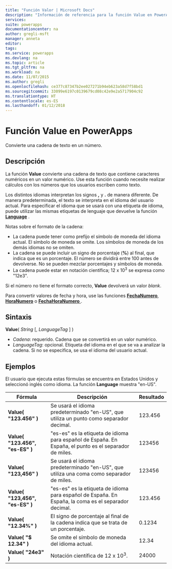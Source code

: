 ```yaml
---
title: "Función Valor | Microsoft Docs"
description: "Información de referencia para la función Value en PowerApps, incluida la sintaxis"
services: 
suite: powerapps
documentationcenter: na
author: gregli-msft
manager: anneta
editor: 
tags: 
ms.service: powerapps
ms.devlang: na
ms.topic: article
ms.tgt_pltfrm: na
ms.workload: na
ms.date: 11/07/2015
ms.author: gregli
ms.openlocfilehash: ce377c87347b2ee027271b94eb623a58d7f58bd1
ms.sourcegitcommit: 33099e6197c0139679cd08c42e9e2a5717904c92
ms.translationtype: HT
ms.contentlocale: es-ES
ms.lasthandoff: 01/12/2018
---
```

# <a name="value-function-in-powerapps"></a>Función Value en PowerApps
Convierte una cadena de texto en un número.

## <a name="description"></a>Descripción
La función **Value** convierte una cadena de texto que contiene caracteres numéricos en un valor numérico. Use esta función cuando necesite realizar cálculos con los números que los usuarios escriben como texto.

Los distintos idiomas interpretan los signos **,** y **.** de manera diferente.  De manera predeterminada, el texto se interpreta en el idioma del usuario actual.  Para especificar el idioma que se usará con una etiqueta de idioma, puede utilizar las mismas etiquetas de lenguaje que devuelve la función  **[Language](function-language.md)** .

Notas sobre el formato de la cadena:

* La cadena puede tener como prefijo el símbolo de moneda del idioma actual.  El símbolo de moneda se omite.  Los símbolos de moneda de los demás idiomas no se omiten.
* La cadena se puede incluir un signo de porcentaje (**%**) al final, que indica que es un porcentaje.  El número se dividirá entre 100 antes de devolverse.  No se pueden mezclar porcentajes y símbolos de moneda.
* La cadena puede estar en notación científica; 12 x 10<sup>3</sup> se expresa como "12e3".

Si el número no tiene el formato correcto, **Value** devolverá un valor *blank*.

Para convertir valores de fecha y hora, use las funciones [ **FechaNumero**](function-datevalue-timevalue.md), [ **HoraNumero**](function-datevalue-timevalue.md) o [ **FechaHoraNumero** ](function-datevalue-timevalue.md).

## <a name="syntax"></a>Sintaxis
**Value**( *String* [, *LanguageTag* ] )

* *Cadena*: requerido. Cadena que se convertirá en un valor numérico.
* *LanguageTag*: opcional.  Etiqueta del idioma en el que se va a analizar la cadena.  Si no se especifica, se usa el idioma del usuario actual.

## <a name="examples"></a>Ejemplos
El usuario que ejecuta estas fórmulas se encuentra en Estados Unidos y seleccionó inglés como idioma.  La función **Language** muestra "en-US".

| Fórmula | Descripción | Resultado |
| --- | --- | --- |
| **Value( "123.456" )** |Se usará el idioma predeterminado "en-US", que utiliza un punto como separador decimal. |123.456 |
| **Value( "123.456", "es-ES" )** |"es-es" es la etiqueta de idioma para español de España.  En España, el punto es el separador de miles. |123456 |
| **Value( "123,456" )** |Se usará el idioma predeterminado "en-US", que utiliza una coma como separador de miles. |123456 |
| **Value( "123,456", "es-ES" )** |"es-es" es la etiqueta de idioma para español de España.  En España, la coma es el separador decimal. |123.456 |
| **Value( "12.34%" )** |El signo de porcentaje al final de la cadena indica que se trata de un porcentaje. |0.1234 |
| **Value( "$ 12.34" )** |Se omite el símbolo de moneda del idioma actual. |12.34 |
| **Value( "24e3" )** |Notación científica de 12 x 10<sup>3</sup>. |24000 |

